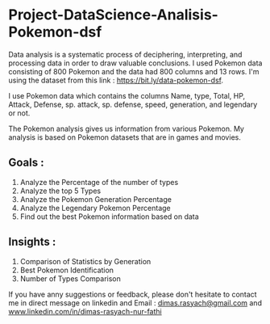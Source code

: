 # Project-DataScience-Analisis-Pokemon-dsf

Data analysis is a systematic process of deciphering, interpreting, and processing data in order to draw valuable conclusions. I used Pokemon data consisting of 800 Pokemon and the data had 800 columns and 13 rows. I'm using the dataset from this link : https://bit.ly/data-pokemon-dsf.

I use Pokemon data which contains the columns Name, type, Total, HP, Attack, Defense, sp. attack, sp. defense, speed, generation, and legendary or not.

The Pokemon analysis gives us information from various Pokemon. My analysis is based on Pokemon datasets that are in games and movies.

## Goals :
1. Analyze the Percentage of the number of types
2. Analyze the top 5 Types
3. Analyze the Pokemon Generation Percentage
4. Analyze the Legendary Pokemon Percentage
5. Find out the best Pokemon information based on data

## Insights :
1. Comparison of Statistics by Generation
2. Best Pokemon Identification
3. Number of Types Comparison

If you have anny suggestions or feedback, please don't hesitate to contact me in direct message on linkedin and Email : dimas.rasyach@gmail.com and www.linkedin.com/in/dimas-rasyach-nur-fathi
